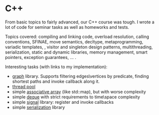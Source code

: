 # C++

From basic topics to fairly advanced, our C++ course was tough. I wrote a lot of code for seminar tasks as well as homeworks and tests.

Topics covered: compiling and linking code, overload resolution, calling conventions, SFINAE, move semantics, decltype, metaprogramming, variadic templates, ,
visitor and singleton design patterns, multithreading, serialization, static and dynamic libraries, memory management, smart pointers, 
exception guarantees, ... .

Interesting tasks (with links to my implementation):
- [graph](https://github.com/ItsLastDay/academic_university_2016-2018/tree/master/C%2B%2B/semester_2/hw1/src) library. Supports filtering edges\vertices by predicate, finding shortest paths and invoke callback along it.
- [thread pool](https://github.com/ItsLastDay/academic_university_2016-2018/tree/master/C%2B%2B/semester_2/hw3/src)
- simple [associative array](https://github.com/ItsLastDay/academic_university_2016-2018/blob/master/C%2B%2B/semester_1/control_3/src/au_map.h) (like std::map), but with worse complexity
- simple [deque](https://github.com/ItsLastDay/academic_university_2016-2018/blob/master/C%2B%2B/semester_1/control_4/src/deque.h) with strict requirements to time\space complexity
- simple [signal](https://github.com/ItsLastDay/academic_university_2016-2018/blob/master/C%2B%2B/semester_2/control_5/3/src/signal.hpp) library: register and invoke callbacks
- simple [serialization](https://github.com/ItsLastDay/academic_university_2016-2018/blob/master/C%2B%2B/semester_2/control_6/src/serialize_args.hpp) library

